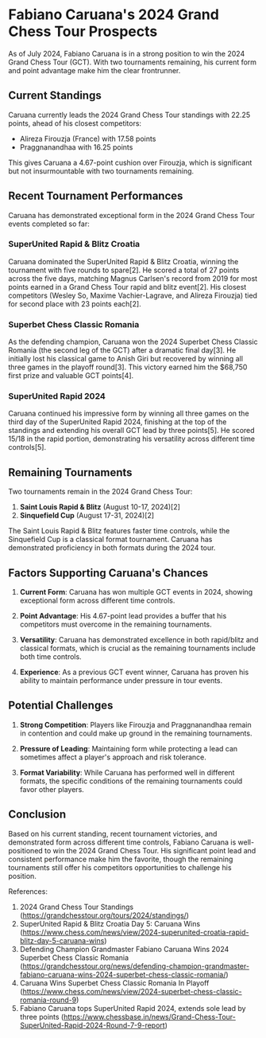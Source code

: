 # Fabiano Caruana's 2024 Grand Chess Tour Prospects

As of July 2024, Fabiano Caruana is in a strong position to win the 2024 Grand Chess Tour (GCT). With two tournaments remaining, his current form and point advantage make him the clear frontrunner.

## Current Standings

Caruana currently leads the 2024 Grand Chess Tour standings with 22.25 points, ahead of his closest competitors:
- Alireza Firouzja (France) with 17.58 points
- Praggnanandhaa with 16.25 points

This gives Caruana a 4.67-point cushion over Firouzja, which is significant but not insurmountable with two tournaments remaining.

## Recent Tournament Performances

Caruana has demonstrated exceptional form in the 2024 Grand Chess Tour events completed so far:

### SuperUnited Rapid & Blitz Croatia

Caruana dominated the SuperUnited Rapid & Blitz Croatia, winning the tournament with five rounds to spare[2]. He scored a total of 27 points across the five days, matching Magnus Carlsen's record from 2019 for most points earned in a Grand Chess Tour rapid and blitz event[2]. His closest competitors (Wesley So, Maxime Vachier-Lagrave, and Alireza Firouzja) tied for second place with 23 points each[2].

### Superbet Chess Classic Romania

As the defending champion, Caruana won the 2024 Superbet Chess Classic Romania (the second leg of the GCT) after a dramatic final day[3]. He initially lost his classical game to Anish Giri but recovered by winning all three games in the playoff round[3]. This victory earned him the $68,750 first prize and valuable GCT points[4].

### SuperUnited Rapid 2024

Caruana continued his impressive form by winning all three games on the third day of the SuperUnited Rapid 2024, finishing at the top of the standings and extending his overall GCT lead by three points[5]. He scored 15/18 in the rapid portion, demonstrating his versatility across different time controls[5].

## Remaining Tournaments

Two tournaments remain in the 2024 Grand Chess Tour:

1. **Saint Louis Rapid & Blitz** (August 10-17, 2024)[2]
2. **Sinquefield Cup** (August 17-31, 2024)[2]

The Saint Louis Rapid & Blitz features faster time controls, while the Sinquefield Cup is a classical format tournament. Caruana has demonstrated proficiency in both formats during the 2024 tour.

## Factors Supporting Caruana's Chances

1. **Current Form**: Caruana has won multiple GCT events in 2024, showing exceptional form across different time controls.

2. **Point Advantage**: His 4.67-point lead provides a buffer that his competitors must overcome in the remaining tournaments.

3. **Versatility**: Caruana has demonstrated excellence in both rapid/blitz and classical formats, which is crucial as the remaining tournaments include both time controls.

4. **Experience**: As a previous GCT event winner, Caruana has proven his ability to maintain performance under pressure in tour events.

## Potential Challenges

1. **Strong Competition**: Players like Firouzja and Praggnanandhaa remain in contention and could make up ground in the remaining tournaments.

2. **Pressure of Leading**: Maintaining form while protecting a lead can sometimes affect a player's approach and risk tolerance.

3. **Format Variability**: While Caruana has performed well in different formats, the specific conditions of the remaining tournaments could favor other players.

## Conclusion

Based on his current standing, recent tournament victories, and demonstrated form across different time controls, Fabiano Caruana is well-positioned to win the 2024 Grand Chess Tour. His significant point lead and consistent performance make him the favorite, though the remaining tournaments still offer his competitors opportunities to challenge his position.

References:
1. 2024 Grand Chess Tour Standings (https://grandchesstour.org/tours/2024/standings/)
2. SuperUnited Rapid & Blitz Croatia Day 5: Caruana Wins (https://www.chess.com/news/view/2024-superunited-croatia-rapid-blitz-day-5-caruana-wins)
3. Defending Champion Grandmaster Fabiano Caruana Wins 2024 Superbet Chess Classic Romania (https://grandchesstour.org/news/defending-champion-grandmaster-fabiano-caruana-wins-2024-superbet-chess-classic-romania/)
4. Caruana Wins Superbet Chess Classic Romania In Playoff (https://www.chess.com/news/view/2024-superbet-chess-classic-romania-round-9)
5. Fabiano Caruana tops SuperUnited Rapid 2024, extends sole lead by three points (https://www.chessbase.in/news/Grand-Chess-Tour-SuperUnited-Rapid-2024-Round-7-9-report)